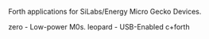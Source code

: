 Forth applications for SiLabs/Energy Micro Gecko Devices.

zero - Low-power M0s.
leopard - USB-Enabled c+forth

